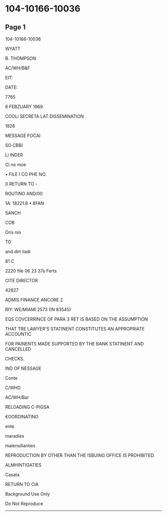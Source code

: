 # 104-10166-10036

## Page 1

104-10166-10036

WYATT

B. THOMPSON

AC/WH/B&F

EIT:

DATE:

7765

6 FEBZUARY 1969

COOLi SECRETA LAT DISSEMINATION

1826

MESSAGE FOCAI

SO CBBI

Li INDER

Ci no moe

• FILE I CO PHE NO.

[I RETURN TO -

ROUTINO AND/00

1A: 18221.8 • 8FAN

SANCH

COB

Oris nio

TO

and dirt liadi

81 C

2220 file 06 23 37s Ferts

CITE DiRECTOR

42827

ADMIS FINANCE ANCORE 2

RIY: WE/MIAMI 2573 (IN 83545)

EQS COVCERRINCE OF PARA 3 RET IS BASED ON THE ASSUMPTION

THAT TRE LAWYER'S STATINENT CONSTITUTES AN APPROPRIATE ACCOUNTIC

FOR PAINENTS MADE SUPPORTED BY THE BANK STATINENT AND CANCELLED

CHECKS.

IND OF NESSAGE

Conte

C/WHD

AC/WH/Bar

RELOADING C-PIGSA

€OORDINATINO

ente

maradies

malensilianties

REPRODUCTION BY OTHER THAN THE ISBUING OFFICE IS PROHIBITED.

ALMHINTIGATIES

Casata

RETURN TO CIA

Background Use Only

Do Not Reproduce

---

